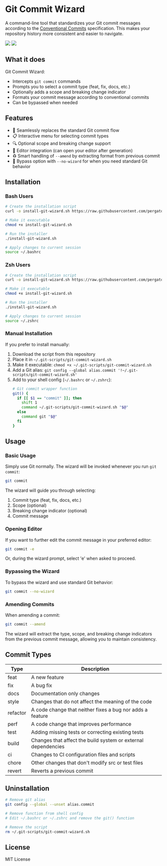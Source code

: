 # Git Commit Wizard

A command-line tool that standardizes your Git commit messages according to the [Conventional Commits](https://www.conventionalcommits.org/) specification. This makes your repository history more consistent and easier to navigate.

![](https://img.shields.io/badge/Bash-4.0%2B-green)
![](https://img.shields.io/badge/License-MIT-blue)

## What it does

Git Commit Wizard:

- Intercepts `git commit` commands
- Prompts you to select a commit type (feat, fix, docs, etc.)
- Optionally adds a scope and breaking change indicator
- Formats your commit message according to conventional commits
- Can be bypassed when needed

## Features

- 🔄 Seamlessly replaces the standard Git commit flow
- 📋 Interactive menu for selecting commit types
- 🔍 Optional scope and breaking change support
- 📝 Editor integration (can open your editor after generation)
- ♻️ Smart handling of `--amend` by extracting format from previous commit
- 🚫 Bypass option with `--no-wizard` for when you need standard Git behavior

## Installation

### Bash Users

```bash
# Create the installation script
curl -o install-git-wizard.sh https://raw.githubusercontent.com/pergatore/git-commit-wizard/main/install-git-wizard.sh

# Make it executable
chmod +x install-git-wizard.sh

# Run the installer
./install-git-wizard.sh

# Apply changes to current session
source ~/.bashrc
```

### Zsh Users

```bash
# Create the installation script
curl -o install-git-wizard.sh https://raw.githubusercontent.com/pergatore/git-commit-wizard/main/install-git-wizard-zsh.sh

# Make it executable
chmod +x install-git-wizard.sh

# Run the installer
./install-git-wizard.sh

# Apply changes to current session
source ~/.zshrc
```

### Manual Installation

If you prefer to install manually:

1. Download the script from this repository
2. Place it in `~/.git-scripts/git-commit-wizard.sh`
3. Make it executable: `chmod +x ~/.git-scripts/git-commit-wizard.sh`
4. Add a Git alias: `git config --global alias.commit '!~/.git-scripts/git-commit-wizard.sh'`
5. Add to your shell config (`~/.bashrc` or `~/.zshrc`):
   ```bash
   # Git commit wrapper function
   git() {
     if [[ $1 == "commit" ]]; then
       shift 1
       command ~/.git-scripts/git-commit-wizard.sh "$@"
     else
       command git "$@"
     fi
   }
   ```

## Usage

### Basic Usage

Simply use Git normally. The wizard will be invoked whenever you run `git commit`:

```bash
git commit
```

The wizard will guide you through selecting:
1. Commit type (feat, fix, docs, etc.)
2. Scope (optional)
3. Breaking change indicator (optional)
4. Commit message

### Opening Editor

If you want to further edit the commit message in your preferred editor:

```bash
git commit -e
```

Or, during the wizard prompt, select 'e' when asked to proceed.

### Bypassing the Wizard

To bypass the wizard and use standard Git behavior:

```bash
git commit --no-wizard
```

### Amending Commits

When amending a commit:

```bash
git commit --amend
```

The wizard will extract the type, scope, and breaking change indicators from the previous commit message, allowing you to maintain consistency.

## Commit Types

| Type | Description |
|------|-------------|
| feat | A new feature |
| fix | A bug fix |
| docs | Documentation only changes |
| style | Changes that do not affect the meaning of the code |
| refactor | A code change that neither fixes a bug nor adds a feature |
| perf | A code change that improves performance |
| test | Adding missing tests or correcting existing tests |
| build | Changes that affect the build system or external dependencies |
| ci | Changes to CI configuration files and scripts |
| chore | Other changes that don't modify src or test files |
| revert | Reverts a previous commit |

## Uninstallation

```bash
# Remove git alias
git config --global --unset alias.commit

# Remove function from shell config
# Edit ~/.bashrc or ~/.zshrc and remove the git() function

# Remove the script
rm ~/.git-scripts/git-commit-wizard.sh
```

## License

MIT License
